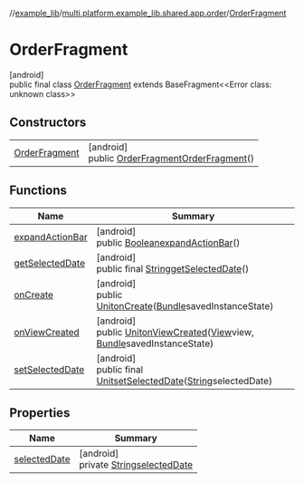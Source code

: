 //[example_lib](../../../index.md)/[multi.platform.example_lib.shared.app.order](../index.md)/[OrderFragment](index.md)

# OrderFragment

[android]\
public final class [OrderFragment](index.md) extends BaseFragment&lt;&lt;Error class: unknown class&gt;&gt;

## Constructors

| | |
|---|---|
| [OrderFragment](-order-fragment.md) | [android]<br>public [OrderFragment](index.md)[OrderFragment](-order-fragment.md)() |

## Functions

| Name | Summary |
|---|---|
| [expandActionBar](expand-action-bar.md) | [android]<br>public [Boolean](https://developer.android.com/reference/kotlin/java/lang/Boolean.html)[expandActionBar](expand-action-bar.md)() |
| [getSelectedDate](get-selected-date.md) | [android]<br>public final [String](https://developer.android.com/reference/kotlin/java/lang/String.html)[getSelectedDate](get-selected-date.md)() |
| [onCreate](on-create.md) | [android]<br>public [Unit](https://kotlinlang.org/api/latest/jvm/stdlib/kotlin/-unit/index.html)[onCreate](on-create.md)([Bundle](https://developer.android.com/reference/kotlin/android/os/Bundle.html)savedInstanceState) |
| [onViewCreated](on-view-created.md) | [android]<br>public [Unit](https://kotlinlang.org/api/latest/jvm/stdlib/kotlin/-unit/index.html)[onViewCreated](on-view-created.md)([View](https://developer.android.com/reference/kotlin/android/view/View.html)view, [Bundle](https://developer.android.com/reference/kotlin/android/os/Bundle.html)savedInstanceState) |
| [setSelectedDate](set-selected-date.md) | [android]<br>public final [Unit](https://kotlinlang.org/api/latest/jvm/stdlib/kotlin/-unit/index.html)[setSelectedDate](set-selected-date.md)([String](https://developer.android.com/reference/kotlin/java/lang/String.html)selectedDate) |

## Properties

| Name | Summary |
|---|---|
| [selectedDate](index.md#626864208%2FProperties%2F-1852427923) | [android]<br>private [String](https://developer.android.com/reference/kotlin/java/lang/String.html)[selectedDate](index.md#626864208%2FProperties%2F-1852427923) |
